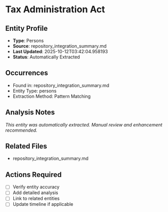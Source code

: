 # Tax Administration Act

## Entity Profile
- **Type**: Persons
- **Source**: repository_integration_summary.md
- **Last Updated**: 2025-10-12T03:42:04.958193
- **Status**: Automatically Extracted

## Occurrences
- Found in: repository_integration_summary.md
- Entity Type: persons
- Extraction Method: Pattern Matching

## Analysis Notes
*This entity was automatically extracted. Manual review and enhancement recommended.*

## Related Files
- repository_integration_summary.md

## Actions Required
- [ ] Verify entity accuracy
- [ ] Add detailed analysis
- [ ] Link to related entities
- [ ] Update timeline if applicable
